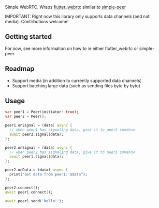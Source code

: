 Simple WebRTC. Wraps [flutter_webrtc](https://github.com/flutter-webrtc/flutter-webrtc) similar to [simple-peer](https://github.com/feross/simple-peer)

IMPORTANT: Right now this library only supports data channels (and not media). Contributions welcome!

## Getting started

For now, see more information on how to in either flutter_webrtc or simple-peer.

## Roadmap

- Support media (in addition to currently supported data channels)
- Support batching large data (such as sending files byte by byte)

## Usage

```dart
var peer1 = Peer(initiator: true);
var peer2 = Peer();

peer1.onSignal = (data) async {
  // when peer1 has signaling data, give it to peer2 somehow
  await peer2.signal(data);
};

peer2.onSignal = (data) async {
  // when peer2 has signaling data, give it to peer1 somehow
  await peer1.signal(data);
};

peer2.onData = (data) async {
  print("Got data from peer1: $data");
};

peer2.connect();
await peer1.connect();

await peer1.send('hello!');
```
